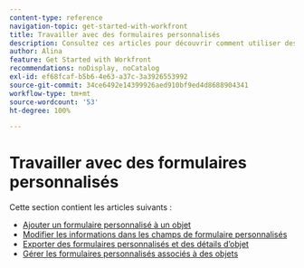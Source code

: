 ```yaml
---
content-type: reference
navigation-topic: get-started-with-workfront
title: Travailler avec des formulaires personnalisés
description: Consultez ces articles pour découvrir comment utiliser des formulaires personnalisés dans Adobe Workfront.
author: Alina
feature: Get Started with Workfront
recommendations: noDisplay, noCatalog
exl-id: ef68fcaf-b5b6-4e63-a37c-3a3926553992
source-git-commit: 34ce6492e14399926aed910bf9ed4d8688904341
workflow-type: tm+mt
source-wordcount: '53'
ht-degree: 100%

---
```


# Travailler avec des formulaires personnalisés

Cette section contient les articles suivants :

* [Ajouter un formulaire personnalisé à un objet](../../workfront-basics/work-with-custom-forms/add-a-custom-form-to-an-object.md)
* [Modifier les informations dans les champs de formulaire personnalisés](../../workfront-basics/work-with-custom-forms/edit-custom-forms.md)
* [Exporter des formulaires personnalisés et des détails d’objet](../../workfront-basics/work-with-custom-forms/export-custom-forms-details.md)
* [Gérer les formulaires personnalisés associés à des objets](../../workfront-basics/work-with-custom-forms/manage-custom-forms-attached-to-objects.md)

